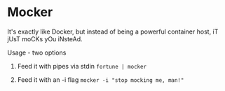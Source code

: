 # Mocker

It's exactly like Docker, but instead of being a powerful container host, iT jUsT moCKs yOu iNsteAd.

Usage - two options

1) Feed it with pipes via stdin
	`fortune | mocker`

2) Feed it with an -i flag
	`mocker -i "stop mocking me, man!"`

